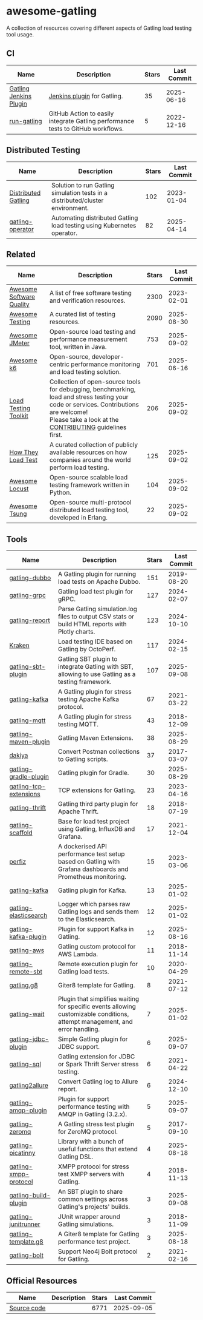 # awesome-gatling

A collection of resources covering different aspects of Gatling load testing tool usage.

## CI

| Name                                                                  | Description                                                                      | Stars | Last Commit |
|-----------------------------------------------------------------------|----------------------------------------------------------------------------------|-------|-------------|
| [Gatling Jenkins Plugin](https://github.com/jenkinsci/gatling-plugin) | [Jenkins plugin](https://plugins.jenkins.io/gatling/) for Gatling.               | 35    | 2025-06-16  |
| [run-gatling](https://github.com/liatrio/run-gatling)                 | GitHub Action to easily integrate Gatling performance tests to GitHub workflows. | 5     | 2022-12-16  |

## Distributed Testing

| Name                                                            | Description                                                                    | Stars | Last Commit |
|-----------------------------------------------------------------|--------------------------------------------------------------------------------|-------|-------------|
| [Distributed Gatling](https://github.com/Abiy/distGatling)      | Solution to run Gatling simulation tests in a distributed/cluster environment. | 102   | 2023-01-04  |
| [gatling-operator](https://github.com/st-tech/gatling-operator) | Automating distributed Gatling load testing using Kubernetes operator.         | 82    | 2025-04-14  |

## Related

| Name                                                                       | Description                                                                                                                                                                                                            | Stars | Last Commit |
|----------------------------------------------------------------------------|------------------------------------------------------------------------------------------------------------------------------------------------------------------------------------------------------------------------|-------|-------------|
| [Awesome Software Quality](https://github.com/ligurio/sqa-wiki)            | A list of free software testing and verification resources.                                                                                                                                                            | 2300  | 2023-02-01  |
| [Awesome Testing](https://github.com/TheJambo/awesome-testing)             | A curated list of testing resources.                                                                                                                                                                                   | 2090  | 2025-08-30  |
| [Awesome JMeter](https://github.com/aliesbelik/awesome-jmeter)             | Open-source load testing and performance measurement tool, written in Java.                                                                                                                                            | 753   | 2025-09-02  |
| [Awesome k6](https://github.com/grafana/awesome-k6)                        | Open-source, developer-centric performance monitoring and load testing solution.                                                                                                                                       | 701   | 2025-06-16  |
| [Load Testing Toolkit](https://github.com/aliesbelik/load-testing-toolkit) | Collection of open-source tools for debugging, benchmarking, load and stress testing your code or services. Contributions are welcome!<br> Please take a look at the [CONTRIBUTING](CONTRIBUTING.md) guidelines first. | 206   | 2025-09-02  |
| [How They Load Test](https://github.com/aliesbelik/how-they-load)          | A curated collection of publicly available resources on how companies around the world perform load testing.                                                                                                           | 125   | 2025-09-02  |
| [Awesome Locust](https://github.com/aliesbelik/awesome-locust)             | Open-source scalable load testing framework written in Python.                                                                                                                                                         | 104   | 2025-09-02  |
| [Awesome Tsung](https://github.com/aliesbelik/awesome-tsung)               | Open-source multi-protocol distributed load testing tool, developed in Erlang.                                                                                                                                         | 22    | 2025-09-02  |

## Tools

| Name                                                                              | Description                                                                                                                  | Stars | Last Commit |
|-----------------------------------------------------------------------------------|------------------------------------------------------------------------------------------------------------------------------|-------|-------------|
| [gatling-dubbo](https://github.com/youzan/gatling-dubbo)                          | A Gatling plugin for running load tests on Apache Dubbo.                                                                     | 151   | 2019-08-20  |
| [gatling-grpc](https://github.com/phiSgr/gatling-grpc)                            | Gatling load test plugin for gRPC.                                                                                           | 127   | 2024-02-07  |
| [gatling-report](https://github.com/nuxeo/gatling-report)                         | Parse Gatling simulation.log files to output CSV stats or build HTML reports with Plotly charts.                             | 123   | 2024-10-10  |
| [Kraken](https://github.com/OctoPerf/kraken)                                      | Load testing IDE based on Gatling by OctoPerf.                                                                               | 117   | 2024-02-15  |
| [gatling-sbt-plugin](https://github.com/gatling/gatling-sbt-plugin)               | Gatling SBT plugin to integrate Gatling with SBT, allowing to use Gatling as a testing framework.                            | 107   | 2025-09-08  |
| [gatling-kafka](https://github.com/mnogu/gatling-kafka)                           | A Gatling plugin for stress testing Apache Kafka protocol.                                                                   | 67    | 2021-03-22  |
| [gatling-mqtt](https://github.com/mnogu/gatling-mqtt)                             | A Gatling plugin for stress testing MQTT.                                                                                    | 43    | 2018-12-09  |
| [gatling-maven-plugin](https://github.com/gatling/gatling-maven-plugin)           | Gatling Maven Extensions.                                                                                                    | 38    | 2025-08-29  |
| [dakiya](https://github.com/rupeshmore/dakiya)                                    | Convert Postman collections to Gatling scripts.                                                                              | 37    | 2017-03-07  |
| [gatling-gradle-plugin](https://github.com/gatling/gatling-gradle-plugin)         | Gatling plugin for Gradle.                                                                                                   | 30    | 2025-08-29  |
| [gatling-tcp-extensions](https://github.com/scalecube/gatling-tcp-extensions)     | TCP extensions for Gatling.                                                                                                  | 23    | 2023-04-16  |
| [gatling-thrift](https://github.com/3tty0n/gatling-thrift)                        | Gatling third party plugin for Apache Thrift.                                                                                | 18    | 2018-07-19  |
| [gatling-scaffold](https://github.com/robsonbittencourt/gatling-scaffold)         | Base for load test project using Gatling, InfluxDB and Grafana.                                                              | 17    | 2021-12-04  |
| [perfiz](https://github.com/znsio/perfiz)                                         | A dockerised API performance test setup based on Gatling with Grafana dashboards and Prometheus monitoring.                  | 15    | 2023-03-06  |
| [gatling-kafka](https://github.com/Amerousful/gatling-kafka)                      | Gatling plugin for Kafka.                                                                                                    | 13    | 2025-01-02  |
| [gatling-elasticsearch](https://github.com/Amerousful/gatling-elasticsearch-logs) | Logger which parses raw Gatling logs and sends them to the Elasticsearch.                                                    | 12    | 2025-01-02  |
| [gatling-kafka-plugin](https://github.com/galax-io/gatling-kafka-plugin)          | Plugin for support Kafka in Gatling.                                                                                         | 12    | 2025-08-16  |
| [gatling-aws](https://github.com/callistaenterprise/gatling-aws)                  | Gatling custom protocol for AWS Lambda.                                                                                      | 11    | 2018-11-14  |
| [gatling-remote-sbt](https://github.com/Pravoru/gatling-remote-sbt)               | Remote execution plugin for Gatling load tests.                                                                              | 10    | 2020-04-29  |
| [gatling.g8](https://github.com/gatling/gatling.g8)                               | Giter8 template for Gatling.                                                                                                 | 8     | 2021-07-12  |
| [gatling-wait](https://github.com/Amerousful/gatling-wait)                        | Plugin that simplifies waiting for specific events allowing customizable conditions, attempt management, and error handling. | 7     | 2025-01-02  |
| [gatling-jdbc-plugin](https://github.com/galax-io/gatling-jdbc-plugin)            | Simple Gatling plugin for JDBC support.                                                                                      | 6     | 2025-09-07  |
| [gatling-sql](https://github.com/tmcgrath/gatling-sql)                            | Gatling extension for JDBC or Spark Thrift Server stress testing.                                                            | 6     | 2021-04-22  |
| [gatling2allure](https://github.com/biski/gatling2allure)                         | Convert Gatling log to Allure report.                                                                                        | 6     | 2024-12-10  |
| [gatling-amqp-plugin](https://github.com/galax-io/gatling-amqp-plugin)            | Plugin for support performance testing with AMQP in Gatling (3.2.x).                                                         | 5     | 2025-09-07  |
| [gatling-zeromq](https://github.com/softwaremill/gatling-zeromq)                  | A Gatling stress test plugin for ZeroMQ protocol.                                                                            | 5     | 2017-09-10  |
| [gatling-picatinny](https://github.com/galax-io/gatling-picatinny)                | Library with a bunch of useful functions that extend Gatling DSL.                                                            | 4     | 2025-08-18  |
| [gatling-xmpp-protocol](https://github.com/TLmaK0/gatling-xmpp-protocol)          | XMPP protocol for stress test XMPP servers with Gatling.                                                                     | 4     | 2018-11-13  |
| [gatling-build-plugin](https://github.com/gatling/gatling-build-plugin)           | An SBT plugin to share common settings across Gatling's projects' builds.                                                    | 3     | 2025-09-08  |
| [gatling-junitrunner](https://github.com/Pravoru/gatling-junitrunner)             | JUnit wrapper around Gatling simulations.                                                                                    | 3     | 2018-11-09  |
| [gatling-template.g8](https://github.com/galax-io/gatling-template.g8)            | A Giter8 template for Gatling performance test project.                                                                      | 3     | 2025-08-18  |
| [gatling-bolt](https://github.com/sarmbruster/gatling-bolt)                       | Support Neo4j Bolt protocol for Gatling.                                                                                     | 2     | 2021-02-16  |

## Official Resources

| Name                                              | Description | Stars | Last Commit |
|---------------------------------------------------|-------------|-------|-------------|
| [Source code](https://github.com/gatling/gatling) |             | 6771  | 2025-09-05  |
